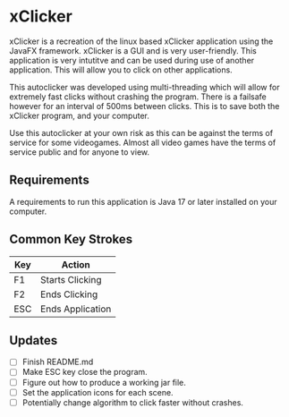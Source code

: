 # xClicker

xClicker is a recreation of the linux based xClicker application using the JavaFX framework. xClicker is a GUI and is very user-friendly. This application is very intutitve and can be used during use of another application. This will allow you to click on other applications.

This autoclicker was developed using multi-threading which will allow for extremely fast clicks without crashing the program. There is a failsafe however for an interval of 500ms between clicks. This is to save both the xClicker program, and your computer.

Use this autoclicker at your own risk as this can be against the terms of service for some videogames. Almost all video games have the terms of service public and for anyone to view.

## Requirements
A requirements to run this application is Java 17 or later installed on your computer.

## Common Key Strokes

|  Key  |      Action      |
|-------|------------------|
|  F1   |  Starts Clicking |
|  F2   |  Ends Clicking   |
|  ESC  | Ends Application |

## Updates
- [ ] Finish README.md
- [ ] Make ESC key close the program.
- [ ] Figure out how to produce a working jar file.
- [ ] Set the application icons for each scene.
- [ ] Potentially change algorithm to click faster without crashes.
